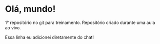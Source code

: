 # Olá, mundo!
 1° repositório no git para treinamento.
 Repositório criado durante uma aula ao vivo.
 
Essa linha eu adicionei diretamente do chat!
